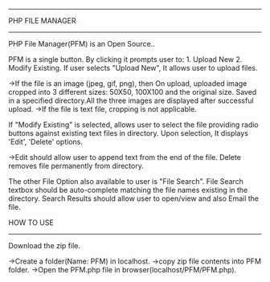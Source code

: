 __________________________
PHP FILE MANAGER
__________________________

PHP File Manager(PFM) is an Open Source..

PFM is a single button. By clicking it prompts user to: 1. Upload New 2. Modify Existing.
If user selects "Upload New", It allows user to upload files.

  ->If the file is an image (jpeg, gif, png), then On upload, uploaded image cropped into 3 different sizes: 50X50, 100X100 and the original size. Saved in a specified directory.All the three images are displayed after successful upload.
  ->If the file is text file, cropping is not applicable. 

If "Modify Existing" is selected, allows user to select the file providing radio buttons against existing text files in directory. Upon selection, It displays 'Edit', 'Delete' options. 

  ->Edit should allow user to append text from the end of the file. Delete removes file permanently from directory. 

The other File Option also available to user is "File Search". File Search textbox should be auto-complete matching the file names existing in the directory. Search Results should allow user to open/view and also Email the file.


HOW TO USE
_______________

Download the zip file.

->Create a folder(Name: PFM) in localhost.
->copy zip file contents into PFM folder.
->Open the PFM.php file in browser(localhost/PFM/PFM.php).


